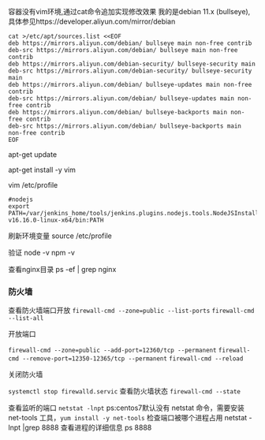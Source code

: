 

容器没有vim环境,通过cat命令追加实现修改效果
我的是debian 11.x (bullseye),具体参见https://developer.aliyun.com/mirror/debian
```shell
cat >/etc/apt/sources.list <<EOF
deb https://mirrors.aliyun.com/debian/ bullseye main non-free contrib
deb-src https://mirrors.aliyun.com/debian/ bullseye main non-free contrib
deb https://mirrors.aliyun.com/debian-security/ bullseye-security main
deb-src https://mirrors.aliyun.com/debian-security/ bullseye-security main
deb https://mirrors.aliyun.com/debian/ bullseye-updates main non-free contrib
deb-src https://mirrors.aliyun.com/debian/ bullseye-updates main non-free contrib
deb https://mirrors.aliyun.com/debian/ bullseye-backports main non-free contrib
deb-src https://mirrors.aliyun.com/debian/ bullseye-backports main non-free contrib
EOF
```

apt-get update

apt-get install -y vim

vim /etc/profile

```shell
#nodejs
export PATH=/var/jenkins_home/tools/jenkins.plugins.nodejs.tools.NodeJSInstallation/node16/node-v16.16.0-linux-x64/bin:PATH
```

刷新环境变量
source /etc/profile

验证
node -v npm -v


查看nginx目录
ps -ef | grep nginx 

### 防火墙
查看防火墙端口开放
`firewall-cmd --zone=public --list-ports`
`firewall-cmd --list-all`

开放端口

`firewall-cmd --zone=public --add-port=12360/tcp --permanent`
`firewall-cmd --remove-port=12350-12365/tcp --permanent`
`firewall-cmd --reload`

关闭防火墙

`systemctl stop firewalld.servic`
查看防火墙状态
`firewall-cmd --state`

查看监听的端口
`netstat -lnpt`
ps:centos7默认没有 netstat 命令，需要安装 net-tools 工具，`yum install -y net-tools`
检查端口被哪个进程占用
netstat -lnpt |grep 8888
查看进程的详细信息
ps 8888